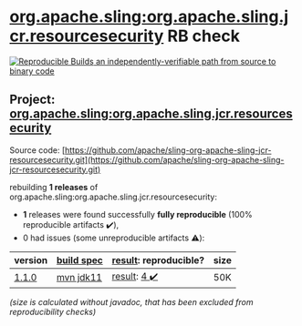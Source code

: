 [org.apache.sling:org.apache.sling.jcr.resourcesecurity](https://search.maven.org/artifact/org.apache.sling/org.apache.sling.jcr.resourcesecurity/) RB check
=======

[![Reproducible Builds](https://reproducible-builds.org/images/logos/rb.svg) an independently-verifiable path from source to binary code](https://reproducible-builds.org/)

## Project: [org.apache.sling:org.apache.sling.jcr.resourcesecurity](https://search.maven.org/artifact/org.apache.sling/org.apache.sling.jcr.resourcesecurity/)

Source code: [https://github.com/apache/sling-org-apache-sling-jcr-resourcesecurity.git](https://github.com/apache/sling-org-apache-sling-jcr-resourcesecurity.git)

rebuilding **1 releases** of org.apache.sling:org.apache.sling.jcr.resourcesecurity:
- **1** releases were found successfully **fully reproducible** (100% reproducible artifacts :heavy_check_mark:),
- 0 had issues (some unreproducible artifacts :warning:):

| version | [build spec](/BUILDSPEC.md) | [result](https://reproducible-builds.org/docs/jvm/): reproducible? | size |
| -- | --------- | ------ | -- |
| [1.1.0](https://search.maven.org/artifact/org.apache.sling/org.apache.sling.jcr.resourcesecurity/1.1.0/pom) | [mvn jdk11](org.apache.sling.jcr.resourcesecurity-1.1.0.buildspec) | [result](org.apache.sling.jcr.resourcesecurity-1.1.0.buildinfo): [4 :heavy_check_mark: ](org.apache.sling.jcr.resourcesecurity-1.1.0.buildcompare) | 50K |

<i>(size is calculated without javadoc, that has been excluded from reproducibility checks)</i>
